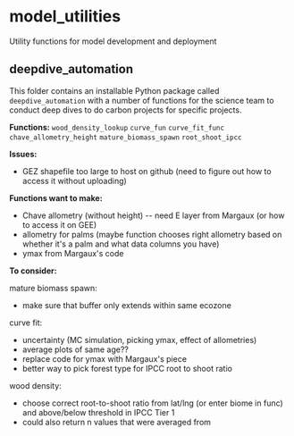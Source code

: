 # model_utilities
Utility functions for model development and deployment

## deepdive_automation
This folder contains an installable Python package called `deepdive_automation` with a number of functions for the science team to conduct deep dives to do carbon projects for specific projects.

**Functions:**
`wood_density_lookup`
`curve_fun`
`curve_fit_func`
`chave_allometry_height`
`mature_biomass_spawn`
`root_shoot_ipcc`

**Issues:**
- GEZ shapefile too large to host on github (need to figure out how to access it without uploading)

**Functions want to make:**
- Chave allometry (without height) -- need E layer from Margaux (or how to access it on GEE)
- allometry for palms (maybe function chooses right allometry based on whether it's a palm and what data columns you have)
- ymax from Margaux's code

**To consider:**

mature biomass spawn:
- make sure that buffer only extends within same ecozone

curve fit:
- uncertainty (MC simulation, picking ymax, effect of allometries)
- average plots of same age??
- replace code for ymax with Margaux's piece
- better way to pick forest type for IPCC root to shoot ratio

wood density:
- choose correct root-to-shoot ratio from lat/lng (or enter biome in func) and above/below threshold in IPCC Tier 1
- could also return n values that were averaged from 
